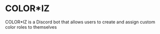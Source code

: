 # COLOR*IZ
COLOR*IZ is a Discord bot that allows users to create and assign custom color roles to themselves